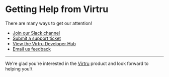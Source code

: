 # Getting Help from Virtru

There are many ways to get our attention!

- [Join our Slack channel](slack)
- [Submit a support ticket](support-ticket)
- [View the Virtru Developer Hub](developer-hub)
- [Email us feedback](email-developers)

---

We're glad you're interested in the [Virtru](virtru) product and look forward to helping you!\

[developer-hub]: https://developer.virtru.com/
[slack]: https://docs.google.com/forms/d/e/1FAIpQLSfCx5tSl9hGQSZ-H-ZIzNw6uWIPN3_HSpMtYssKQ9jytj9yQQ/viewform
[support-ticket]: https://support.virtru.com/hc/en-us/requests/new?ticket_form_id=360001419954
[virtru]: https://www.virtru.com/
[email-developers]: mailto:developers@virtru.com
